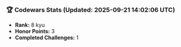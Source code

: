 ### 🏆 Codewars Stats (Updated: 2025-09-21 14:02:06 UTC)

- **Rank:** 8 kyu
- **Honor Points:** 3
- **Completed Challenges:** 1
